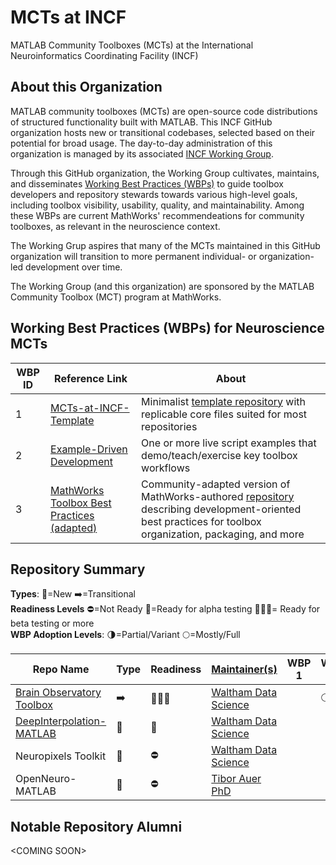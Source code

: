 # MCTs at INCF
MATLAB Community Toolboxes (MCTs) at the International Neuroinformatics Coordinating Facility (INCF)

## About this Organization
MATLAB community toolboxes (MCTs) are open-source code distributions of structured functionality built with MATLAB. This INCF GitHub organization hosts new or transitional codebases, selected based on their potential for broad usage. The day-to-day administration of this organization is managed by its associated [INCF Working Group](https://www.incf.org/sig/incfmathworks-working-group-early-stage-matlab-community-toolboxes). 

Through this GitHub organization, the Working Group cultivates, maintains, and disseminates [Working Best Practices (WBPs)](#working-best-practices-wbps-for-neuroscience-mcts) to guide toolbox developers and repository stewards towards various high-level goals, including toolbox visibility, usability, quality, and maintainability. Among these WBPs are current MathWorks' recommendeations for community toolboxes, as relevant in the neuroscience context. 

The Working Grup aspires that many of the MCTs maintained in this GitHub organization will transition to more permanent individual- or organization-led development over time. 

The Working Group (and this organization) are sponsored by the MATLAB Community Toolbox (MCT) program at MathWorks.

## Working Best Practices (WBPs) for Neuroscience MCTs
| WBP ID | Reference Link | About | 
| --- | --- | --- | 
| 1 | [MCTs-at-INCF-Template](https://github.com/MATLAB-Community-Toolboxes-at-INCF/MCT-template) | Minimalist [template repository](https://docs.github.com/en/repositories/creating-and-managing-repositories/creating-a-template-repository) with replicable  core files suited for most repositories | 
| 2 | [Example-Driven Development](https://blogs.mathworks.com/matlab/2024/05/01/leading-by-example-how-lively-examples-help-matlab-community-toolboxes-grow-their-capabilities-communities/) | One or more live script examples that demo/teach/exercise key toolbox workflows  | 
| 3 | [MathWorks Toolbox Best Practices (adapted)](https://github.com/MATLAB-Community-Toolboxes-at-INCF/toolboxdesign) | Community-adapted version of MathWorks-authored [repository](https://github.com/mathworks/toolboxdesign) describing development-oriented best practices for toolbox organization, packaging, and more | 

## Repository Summary
**Types**: 🐣=New ➡️=Transitional  
**Readiness Levels** ⛔=Not Ready 🚧=Ready for alpha testing 👷🏼‍♀️= Ready for beta testing or more  
**WBP Adoption Levels**: 🌗=Partial/Variant 🌕=Mostly/Full  

| Repo Name | Type | Readiness | [Maintainer(s)](https://docs.github.com/en/organizations/managing-user-access-to-your-organizations-repositories/managing-repository-roles/repository-roles-for-an-organization#repository-roles-for-organizations) | WBP 1 | WBP 2 | WBP 3 |
| --- | --- | --- | --- | --- | --- | --- |
| [Brain Observatory Toolbox](https://github.com/MATLAB-Community-Toolboxes-at-INCF/Brain-Observatory-Toolbox) | ➡️ | 👷🏼‍♀️| [Waltham Data Science](https://github.com/stevewds)|  | 🌕 | 🌗 |
| [DeepInterpolation-MATLAB](https://github.com/MATLAB-Community-Toolboxes-at-INCF/DeepInterpolation-MATLAB) | 🐣 | 🚧 | [Waltham Data Science](https://github.com/stevewds)| | | |
| Neuropixels Toolkit |🐣|⛔|  [Waltham Data Science](https://github.com/stevewds)| | |
| OpenNeuro-MATLAB |🐣|⛔| [Tibor Auer PhD](https://github.com/tiborauer) | | |

## Notable Repository Alumni 
\<COMING SOON\> 

